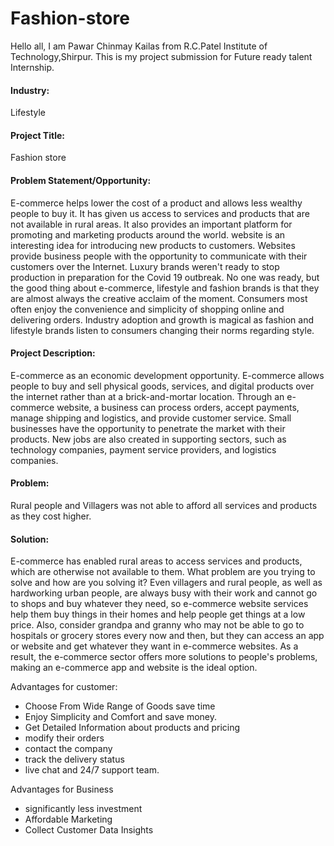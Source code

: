 # Fashion-store

Hello all, I am Pawar Chinmay Kailas from R.C.Patel Institute of Technology,Shirpur. This is my project submission for 
Future ready talent Internship.

#### Industry: 
Lifestyle

#### Project Title: 
Fashion store

#### Problem Statement/Opportunity: 
E-commerce helps lower the cost of a product and allows less wealthy people to buy it. It has given us access to services and products that are not  available in rural areas. It also provides an important platform for promoting and marketing products around the world. website is an interesting idea for introducing new products to customers. Websites provide business people with the opportunity to communicate with their customers over the Internet. Luxury brands weren't ready to stop production in preparation for the Covid 19 outbreak. No one was ready, but the good thing about e-commerce, lifestyle and fashion brands is that they are almost always the creative acclaim of the moment. Consumers most often enjoy the convenience and simplicity of shopping online and delivering orders. Industry adoption and growth is magical as fashion and lifestyle brands listen to consumers changing their norms regarding style.

#### Project Description: 
E-commerce as an economic development opportunity. E-commerce allows people to buy and sell physical goods, services, and digital products over the internet rather than at a brick-and-mortar location. Through an e-commerce website, a business can process orders, accept payments, manage shipping and logistics, and provide customer service. Small businesses have the opportunity to penetrate the market with their products.  New jobs are also created in supporting sectors, such as technology companies, payment service providers, and logistics companies.
#### Problem: 
Rural people and Villagers was not able to afford all services and products as they cost higher. 
#### Solution: 
E-commerce has enabled rural areas to access services and products, which are otherwise not available to them. What problem are you trying to solve and how are you solving it? Even villagers and rural people, as well as hardworking urban people, are always busy with their work and cannot go to shops and buy whatever they need, so e-commerce website services help them buy things in their homes and help people get things at a low price. Also, consider grandpa and granny who may not be able to go to hospitals or grocery stores every now and then, but they can access an app or website and get whatever they want in e-commerce websites. As a result, the e-commerce sector offers more solutions to people's problems, making an e-commerce app and website is the ideal option. 

Advantages for customer: 
* Choose From Wide Range of Goods save time 
* Enjoy Simplicity and Comfort and save money. 
* Get Detailed Information about products and pricing 
* modify their orders 
* contact the company 
* track the delivery status 
* live chat and 24/7 support team.

Advantages for Business 
  * significantly less investment 
  * Affordable Marketing 
  * Collect Customer Data Insights



